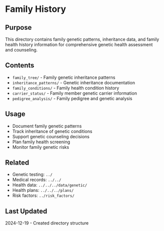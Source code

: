 # Family History

## Purpose
This directory contains family genetic patterns, inheritance data, and family health history information for comprehensive genetic health assessment and counseling.

## Contents
- `family_tree/` - Family genetic inheritance patterns
- `inheritance_patterns/` - Genetic inheritance documentation
- `family_conditions/` - Family health condition history
- `carrier_status/` - Family member genetic carrier information
- `pedigree_analysis/` - Family pedigree and genetic analysis

## Usage
- Document family genetic patterns
- Track inheritance of genetic conditions
- Support genetic counseling decisions
- Plan family health screening
- Monitor family genetic risks

## Related
- Genetic testing: `../`
- Medical records: `../../`
- Health data: `../../../data/genetic/`
- Health plans: `../../../plans/`
- Risk factors: `../risk_factors/`

## Last Updated
2024-12-19 - Created directory structure

